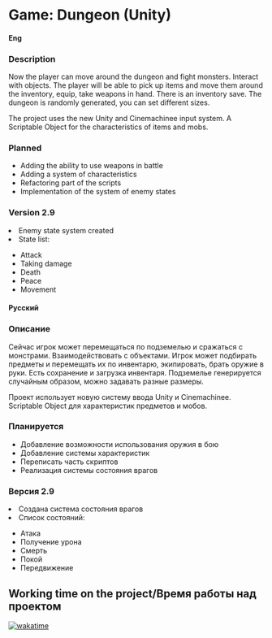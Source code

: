 <h1>Game: Dungeon (Unity)</h1>

<h4>Eng</h4>
<h3>Description</h3>
<div>
    <p>Now the player can move around the dungeon and fight monsters. Interact with objects. The player will be able
        to pick up items and move them around the inventory, equip, take weapons in hand. There is an inventory
        save. The dungeon is randomly generated, you can set different sizes.</p>
    <p>The project uses the new Unity and Cinemachinee input system. A Scriptable Object for the characteristics of
        items and mobs.</p>
</div>
<h3>Planned</h3>
<div>
    <ul>
        <li>Adding the ability to use weapons in battle</li>
        <li>Adding a system of characteristics</li>
        <li>Refactoring part of the scripts</li>
        <li>Implementation of the system of enemy states</li>
    </ul>
</div>
<h3>Version 2.9</h3>
<div>
    <li>Enemy state system created</li>
    <li>State list:</li>
    <ul>
        <li>Attack</li>
        <li>Taking damage</li>
        <li>Death</li>
        <li>Peace</li>
        <li>Movement</li>
    </ul>
</div>

<h4>Русский</h4>
<h3>Описание</h3>
<div>
    <p>Сейчас игрок может перемещаться по подземелью и сражаться с монстрами. Взаимодействовать с объектами. Игрок
        может подбирать предметы и перемещать их по инвентарю, экипировать, брать оружие в руки. Есть сохранение и
        загрузка инвентаря. Подземелье генерируется случайным образом, можно задавать разные размеры.</p>
    <p>Проект использует новую систему ввода Unity и Cinemachinee. Scriptable Object для характеристик предметов и
        мобов.</p>
</div>
<h3>Планируется</h3>
<div>
    <ul>
        <li>Добавление возможности использования оружия в бою</li>
        <li>Добавление системы характеристик</li>
        <li>Переписать часть скриптов</li>
        <li>Реализация системы состояния врагов</li>
    </ul>
</div>
<h3>Версия 2.9</h3>
<div>
    <li>Создана система состояния врагов</li>
    <li>Список состояний:</li>
    <ul>
        <li>Атака</li>
        <li>Получение урона</li>
        <li>Смерть</li>
        <li>Покой</li>
        <li>Передвижение</li>
    </ul>
</div>

<h2>Working time on the project/Время работы над проектом</h2>
<div>
    <a href="https://wakatime.com/badge/github/ShutovKS/LabirintVR"><img
            src="https://wakatime.com/badge/github/ShutovKS/LabirintVR.svg" alt="wakatime"></a>
</div>